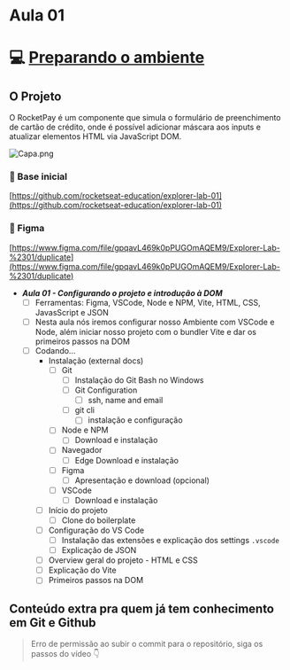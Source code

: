 # Aula 01

# 💻 [Preparando o ambiente](Capa.png)

## O Projeto

O RocketPay é um componente que simula o formulário de preenchimento de cartão de crédito, onde é possível adicionar máscara aos inputs e atualizar elementos HTML via JavaScript DOM.

![Capa.png](https://s3-us-west-2.amazonaws.com/secure.notion-static.com/7b13186c-05c5-4bba-a493-54532b170051/Capa.png)

### 🔗 Base inicial

[https://github.com/rocketseat-education/explorer-lab-01](https://github.com/rocketseat-education/explorer-lab-01)

### 🎨 Figma

[https://www.figma.com/file/gpqavL469k0pPUGOmAQEM9/Explorer-Lab-%2301/duplicate](https://www.figma.com/file/gpqavL469k0pPUGOmAQEM9/Explorer-Lab-%2301/duplicate)

- **_Aula 01 - Configurando o projeto e introdução à DOM_**
  - [ ] Ferramentas: Figma, VSCode, Node e NPM, Vite, HTML, CSS, JavasScript e JSON
  - [ ] Nesta aula nós iremos configurar nosso Ambiente com VSCode e Node, além iniciar nosso projeto com o bundler Vite e dar os primeiros passos na DOM
  - [ ] Codando…
    - Instalação (external docs)
      - [ ] Git
        - [ ] Instalação do Git Bash no Windows
        - [ ] Git Configuration
          - [ ] ssh, name and email
        - [ ] git cli
          - [ ] instalação e configuração
      - [ ] Node e NPM
        - [ ] Download e instalação
      - [ ] Navegador
        - [ ] Edge Download e instalação
      - [ ] Figma
        - [ ] Apresentação e download (opcional)
      - [ ] VSCode
        - [ ] Download e instalação
    - [ ] Início do projeto
      - [ ] Clone do boilerplate
    - [ ] Configuração do VS Code
      - [ ] Instalação das extensões e explicação dos settings `.vscode`
      - [ ] Explicação de JSON
    - [ ] Overview geral do projeto - HTML e CSS
    - [ ] Explicação do Vite
    - [ ] Primeiros passos na DOM

## Conteúdo extra pra quem já tem conhecimento em Git e Github

> Erro de permissão ao subir o commit para o repositório, siga os passos do vídeo 👇
